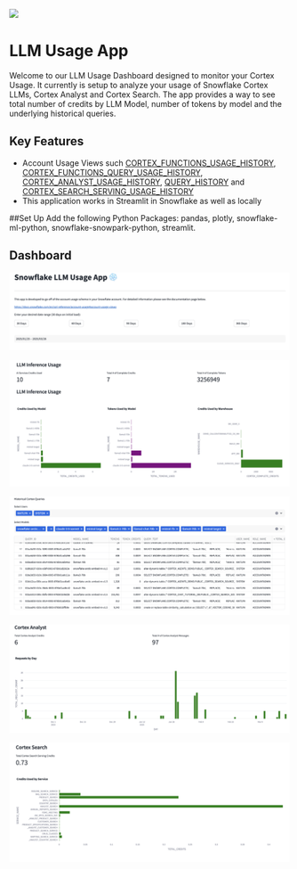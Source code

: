 ![](../shared_assets/sis-header.jpeg)

# LLM Usage App
Welcome to our LLM Usage Dashboard designed to monitor your Cortex Usage. 
It currently is setup to analyze your usage of Snowflake Cortex LLMs, Cortex Analyst and Cortex Search. The app provides a way to see total number of credits by LLM Model, number of tokens by model and the underlying historical queries. 

## Key Features
- Account Usage Views such [CORTEX_FUNCTIONS_USAGE_HISTORY](https://docs.snowflake.com/en/sql-reference/account-usage/cortex_functions_usage_history), [CORTEX_FUNCTIONS_QUERY_USAGE_HISTORY](https://docs.snowflake.com/en/sql-reference/account-usage/cortex_functions_query_usage_history), [CORTEX_ANALYST_USAGE_HISTORY](https://docs.snowflake.com/en/sql-reference/account-usage/cortex_analyst_usage_history), [QUERY_HISTORY](https://docs.snowflake.com/en/sql-reference/account-usage/query_history) and [CORTEX_SEARCH_SERVING_USAGE_HISTORY](https://docs.snowflake.com/en/sql-reference/account-usage/cortex_search_daily_usage_history)
- This application works in Streamlit in Snowflake as well as locally

##Set Up
Add the following Python Packages: pandas, plotly, snowflake-ml-python, snowflake-snowpark-python, streamlit. 

## Dashboard
![Filter By Date](./assets/date_filter.png)

![Cortex LLM Usage History](./assets/cortex_history.png)

![Cortex LLM Query Usage History](./assets/cortex_query_history.png)

![Cortex Analyst Usage History](./assets/cortex_analyst_history.png)

![Cortex Search Usage History](./assets/cortex_search_history.png)